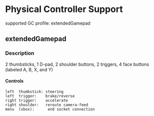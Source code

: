 # Physical Controller Support

supported GC profile: extendedGamepad

## extendedGamepad

### Description

2 thumbsticks, 1 D-pad, 2 shoulder buttons, 2 triggers, 4 face buttons (labeled A, B, X, and Y)

#### Controls

    left  thumbstick: steering
    left  trigger:    brake/reverse
    right trigger:    accelerate
    right shoulder:   reroute camera-feed
    menu  (xbox):      end socket connection
